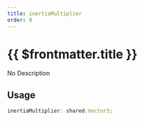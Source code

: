 ```yaml
---
title: inertiaMultiplier
order: 0
---
```


# {{ $frontmatter.title }}

No Description

## Usage

```ts
inertiaMultiplier: shared.Vector3;
```
